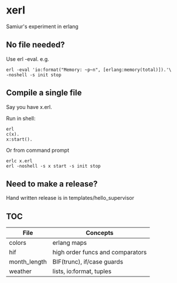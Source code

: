 # xerl

Samiur's experiment in erlang

## No file needed?

Use erl -eval. e.g.
```
erl -eval 'io:format("Memory: ~p~n", [erlang:memory(total)]).'\
-noshell -s init stop
```

## Compile a single file

Say you have x.erl.

Run in shell:

``` shell
erl
c(x).
x:start().
```

Or from command prompt

``` shell
erlc x.erl
erl -noshell -s x start -s init stop
```

## Need to make a release?

Hand written release is in templates/hello_supervisor

## TOC

| File | Concepts |
| ---- | -------- |
| colors | erlang maps |
| hif | high order funcs and comparators |
| month_length | BIF(trunc), if/case guards |
| weather | lists, io:format, tuples |

